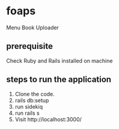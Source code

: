 # foaps
Menu Book Uploader

## prerequisite
Check Ruby and Rails installed on machine

## steps to run the application
1. Clone the code.
2. rails db:setup
3. run sidekiq
4. run rails s
5. Visit http://localhost:3000/
